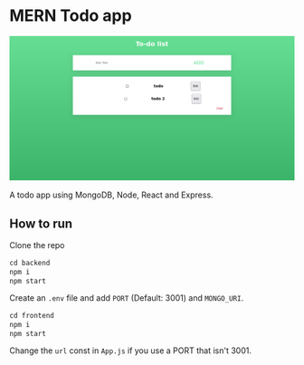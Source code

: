 # MERN Todo app

![](./docs/img/screenshot.png)

A todo app using MongoDB, Node, React and Express.

## How to run

Clone the repo

```shell
cd backend
npm i
npm start
```
Create an `.env` file and add `PORT` (Default: 3001) and `MONGO_URI`.

```shell
cd frontend
npm i
npm start
```

Change the `url` const in `App.js` if you use a PORT that isn't 3001.